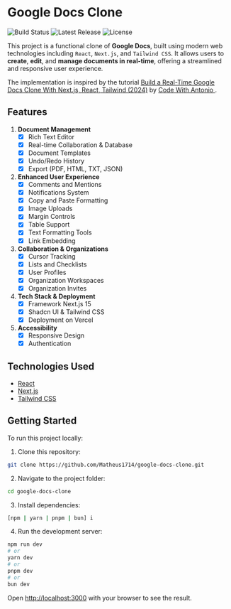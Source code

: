 # Google Docs Clone

![Build Status](https://img.shields.io/github/actions/workflow/status/Matheus1714/google-docs-clone/master.yaml?branch=master&style=for-the-badge)
![Latest Release](https://img.shields.io/github/v/release/Matheus1714/google-docs-clone?style=for-the-badge)
![License](https://img.shields.io/github/license/Matheus1714/google-docs-clone?style=for-the-badge)

This project is a functional clone of **Google Docs**, built using modern web technologies including `React`, `Next.js`, and `Tailwind CSS`. It allows users to **create**, **edit**, and **manage documents in real-time**, offering a streamlined and responsive user experience.

The implementation is inspired by the tutorial [Build a Real-Time Google Docs Clone With Next.js, React, Tailwind (2024)](https://www.youtube.com/watch?v=gq2bbDmSokU&ab_channel=CodeWithAntonio) by [Code With Antonio
](https://www.youtube.com/@codewithantonio).

## Features

1. **Document Management**
    - [X] Rich Text Editor
    - [X] Real-time Collaboration & Database
    - [X] Document Templates
    - [X] Undo/Redo History
    - [X] Export (PDF, HTML, TXT, JSON)

2. **Enhanced User Experience**
    - [X] Comments and Mentions
    - [X] Notifications System
    - [X] Copy and Paste Formatting
    - [X] Image Uploads
    - [X] Margin Controls
    - [X] Table Support
    - [X] Text Formatting Tools
    - [X] Link Embedding

3. **Collaboration & Organizations**
    - [X] Cursor Tracking
    - [X] Lists and Checklists
    - [X] User Profiles
    - [X] Organization Workspaces
    - [X] Organization Invites

4. **Tech Stack & Deployment**
    - [X] Framework Next.js 15
    - [X] Shadcn UI & Tailwind CSS
    - [X] Deployment on Vercel

5. **Accessibility**
    - [X] Responsive Design
    - [X] Authentication

## Technologies Used

- [React](https://react.dev/s)
- [Next.js](https://nextjs.org/)
- [Tailwind CSS](https://tailwindcss.com/)

## Getting Started

To run this project locally:

1. Clone this repository:

```bash
git clone https://github.com/Matheus1714/google-docs-clone.git
```

2. Navigate to the project folder:

```bash
cd google-docs-clone
```

3. Install dependencies:

```bash
[npm | yarn | pnpm | bun] i
```

4. Run the development server:

```bash
npm run dev
# or
yarn dev
# or
pnpm dev
# or
bun dev
```

Open [http://localhost:3000](http://localhost:3000) with your browser to see the result.


